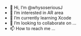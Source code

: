 - 👋 Hi, I’m @whysoseriousJ
- 👀 I’m interested in AR area
- 🌱 I’m currently learning Xcode
- 💞️ I’m looking to collaborate on ...
- 📫 How to reach me ...

<!---
whysoseriousJ/whysoseriousJ is a ✨ special ✨ repository because its `README.md` (this file) appears on your GitHub profile.
You can click the Preview link to take a look at your changes.
--->
